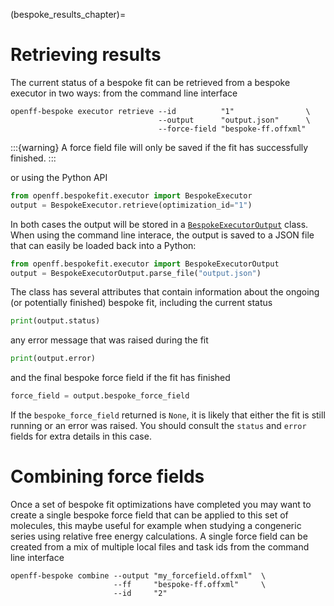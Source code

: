 (bespoke_results_chapter)=
# Retrieving results

The current status of a bespoke fit can be retrieved from a bespoke executor in two ways:
from the command line interface

```shell
openff-bespoke executor retrieve --id          "1"                \
                                 --output      "output.json"      \
                                 --force-field "bespoke-ff.offxml"
```

:::{warning}
A force field file will only be saved if the fit has successfully finished.
:::

or using the Python API

```python
from openff.bespokefit.executor import BespokeExecutor
output = BespokeExecutor.retrieve(optimization_id="1")
```

In both cases the output will be stored in a [`BespokeExecutorOutput`] class. When using the command 
line interace, the output is saved to a JSON file that can easily be loaded back into a Python:

```python
from openff.bespokefit.executor import BespokeExecutorOutput
output = BespokeExecutorOutput.parse_file("output.json")
```

The class has several attributes that contain information about the ongoing (or potentially finished) bespoke
fit, including the current status

```python
print(output.status)
```

any error message that was raised during the fit

```python
print(output.error)
```

and the final bespoke force field if the fit has finished

```python
force_field = output.bespoke_force_field
```

If the ``bespoke_force_field`` returned is ``None``, it is likely that either the fit is still running 
or an error was raised. You should consult the ``status`` and ``error`` fields for extra details in this
case.

# Combining force fields

Once a set of bespoke fit optimizations have completed you may want to create a single bespoke force field that can be 
applied to this set of molecules, this maybe useful for example when studying a congeneric series using relative free energy
calculations. A single force field can be created from a mix of multiple local files and task ids from the command line 
interface

```shell
openff-bespoke combine --output "my_forcefield.offxml"  \
                       --ff     "bespoke-ff.offxml"     \
                       --id     "2" 
```

[`BespokeExecutorOutput`]: openff.bespokefit.executor.executor.BespokeExecutorOutput
